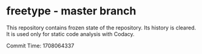 # freetype - master branch

This repository contains frozen state of the repository.
Its history is cleared. It is used only for static code
analysis with Codacy.

Commit Time: 1708064337